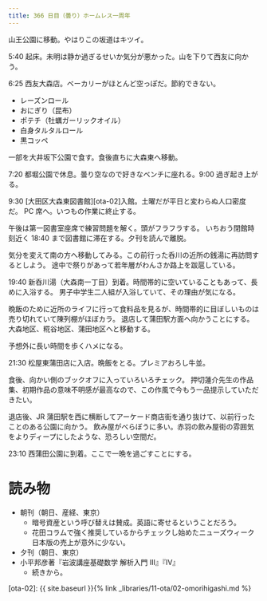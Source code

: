```yaml
---
title: 366 日目（曇り）ホームレス一周年
---
```


山王公園に移動。やはりこの坂道はキツイ。

5:40 起床。未明は静か過ぎるせいか気分が悪かった。山を下りて西友に向かう。

6:25 西友大森店。ベーカリーがほとんど空っぽだ。節約できない。
* レーズンロール
* おにぎり（昆布）
* ポテチ（牡蠣ガーリックオイル）
* 白身タルタルロール
* 黒コッペ

一部を大井坂下公園で食す。食後直ちに大森東へ移動。

7:20 都堀公園で休息。曇り空なので好きなベンチに座れる。9:00 過ぎ起き上がる。

9:30 [大田区大森東図書館][ota-02]入館。土曜だが平日と変わらぬ人口密度だ。
PC 席へ。いつもの作業に終止する。

午後は第一図書室座席で練習問題を解く。頭がフラフラする。
いちおう閉館時刻近く 18:40 まで図書館に滞在する。夕刊を読んで離脱。

気分を変えて南の方へ移動してみる。この前行った呑川の近所の銭湯に再訪問するとしよう。
途中で祭りがあって若年層がわんさか路上を跋扈している。

19:40 新呑川湯（大森南一丁目）到着。時間帯的に空いていることもあって、長めに入浴する。
男子中学生二人組が入浴していて、その理由が気になる。

晩飯のために近所のライフに行って食料品を見るが、時間帯的に目ぼしいものは売り切れていて陳列棚がほぼカラ。
退店して蒲田駅方面へ向かうことにする。大森地区、糀谷地区、蒲田地区へと移動する。

予想外に長い時間を歩くハメになる。

21:30 松屋東蒲田店に入店。晩飯をとる。プレミアおろし牛並。

食後、向かい側のブックオフに入っていろいろチェック。
押切蓮介先生の作品集、初期作品の意味不明感が最高なので、この作風で今もう一品提示していただきたい。

退店後、JR 蒲田駅を西に横断してアーケード商店街を通り抜けて、以前行ったことのある公園に向かう。
飲み屋がべらぼうに多い。赤羽の飲み屋街の雰囲気をよりディープにしたような、恐ろしい空間だ。

23:10 西蒲田公園に到着。ここで一晩を過ごすことにする。

# 読み物

* 朝刊（朝日、産経、東京）
  * 暗号資産という呼び替えは賛成。英語に寄せるということだろう。
  * 花田コラムで強く推奨しているからチェックし始めたニューズウィーク日本版の売上が意外に少ない。
* 夕刊（朝日、東京）
* 小平邦彦著『岩波講座基礎数学 解析入門 III』『IV』
  * 続きから。

[ota-02]: {{ site.baseurl }}{% link _libraries/11-ota/02-omorihigashi.md %}
